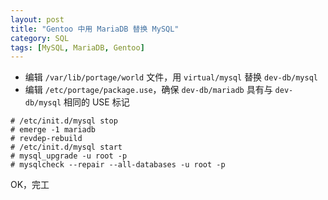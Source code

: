 ```yaml
---
layout: post
title: "Gentoo 中用 MariaDB 替换 MySQL"
category: SQL
tags: [MySQL, MariaDB, Gentoo]
---
```


- 编辑 `/var/lib/portage/world` 文件，用 `virtual/mysql` 替换 `dev-db/mysql`
- 编辑 `/etc/portage/package.use`，确保 `dev-db/mariadb` 具有与 `dev-db/mysql` 相同的 USE 标记

<!-- more -->

    # /etc/init.d/mysql stop
    # emerge -1 mariadb
    # revdep-rebuild
    # /etc/init.d/mysql start
    # mysql_upgrade -u root -p
    # mysqlcheck --repair --all-databases -u root -p

OK，完工